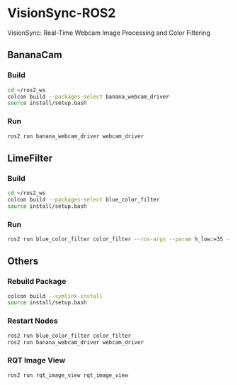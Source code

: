# VisionSync-ROS2
VisionSync: Real-Time Webcam Image Processing and Color Filtering

## BananaCam
### Build
```bash
cd ~/ros2_ws
colcon build --packages-select banana_webcam_driver
source install/setup.bash

```
### Run
```bash
ros2 run banana_webcam_driver webcam_driver
```
## LimeFilter
### Build
```bash
cd ~/ros2_ws
colcon build --packages-select blue_color_filter
source install/setup.bash
```

### Run
```bash
ros2 run blue_color_filter color_filter --ros-args --param h_low:=35 --param h_high:=85 --param s_low:=50 --param s_high:=255 --param v_low:=50 --param v_high:=255
```
## Others
### Rebuild Package
```bash
colcon build --symlink-install
source install/setup.bash
```

### Restart Nodes
```bash
ros2 run blue_color_filter color_filter
ros2 run banana_webcam_driver webcam_driver
```
### RQT Image View
```bash
ros2 run rqt_image_view rqt_image_view
```
